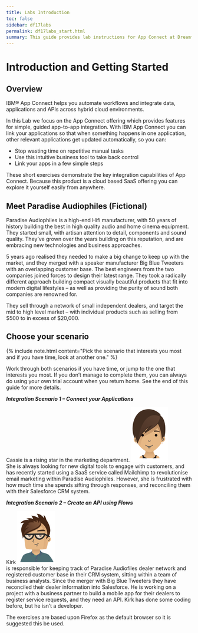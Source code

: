 ```yaml
---
title: Labs Introduction
toc: false
sidebar: df17labs
permalink: df17labs_start.html
summary: This guide provides lab instructions for App Connect at Dreamforce 2017.
---
```


# Introduction and Getting Started

## Overview
IBM® App Connect helps you automate workflows and integrate data, applications and APIs across hybrid cloud environments.

In this Lab we focus on the App Connect offering which provides features for simple, guided app-to-app integration. With IBM App Connect you can link your applications so that when something happens in one application, other relevant applications get updated automatically, so you can:

* Stop wasting time on repetitive manual tasks
* Use this intuitive business tool to take back control
* Link your apps in a few simple steps

These short exercises demonstrate the key integration capabilities of App Connect. Because this product is a cloud based SaaS offering you can explore it yourself easily from anywhere.

## Meet Paradise Audiophiles (Fictional)
Paradise Audiophiles is a high-end Hifi manufacturer, with 50 years of history building the best in high quality audio and home cinema equipment. They started small, with artisan attention to detail, components and sound quality. They’ve grown over the years building on this reputation, and are embracing new technologies and business approaches.

5 years ago realised they needed to make a big change to keep up with the market, and they merged with a speaker manufacturer Big Blue Tweeters with an overlapping customer base. The best engineers from the two companies joined forces to design their latest range. They took a radically different approach building compact visually beautiful products that fit into modern digital lifestyles – as well as providing the purity of sound both companies are renowned for.

They sell through a network of small independent dealers, and target the mid to high level market – with individual products such as selling from $500 to in excess of $20,000. 

##	Choose your scenario

{% include note.html content="Pick the scenario that interests you most and if you have time, look at another one." %}

Work through both scenarios if you have time, or jump to the one that interests you most. If you don’t manage to complete them, you can always do using your own trial account when you return home. See the end of this guide for more details.

***Integration Scenario 1 – Connect your Applications***

Cassie is a rising star in the marketing department.
 ![](./images/df17labs/cassie.png)   
She is always looking for new digital tools to engage with customers, and has recently started using a SaaS service called Mailchimp to revolutionise email marketing within Paradise Audiophiles. However, she is frustrated with how much time she spends sifting through responses, and reconciling them with their Salesforce CRM system.

***Integration Scenario 2 – Create an API using Flows***

Kirk  ![](./images//df17labs/kirk.png)   
is responsible for keeping track of Paradise Audiofiles dealer network and registered customer base in their CRM system, sitting within a team of business analysts. Since the merger with Big Blue Tweeters they have reconciled their dealer information into Salesforce. He is working on a project with a business partner to build a mobile app for their dealers to register service requests, and they need an API. Kirk has done some coding before, but he isn’t a developer.

The exercises are based upon Firefox as the default browser so it is suggested this be used.
